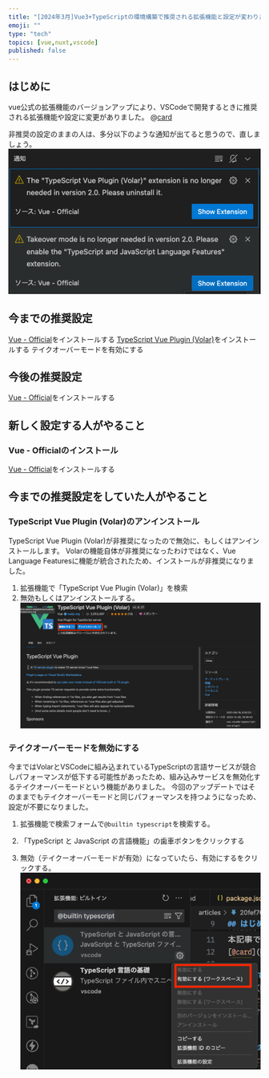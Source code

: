 ```yaml
---
title: "[2024年3月]Vue3+TypeScriptの環境構築で推奨される拡張機能と設定が変わりました。"
emoji: ""
type: "tech"
topics: [vue,nuxt,vscode]
published: false
---
```


## はじめに
vue公式の拡張機能のバージョンアップにより、VSCodeで開発するときに推奨される拡張機能や設定に変更がありました。
@[card](https://github.com/vuejs/language-tools/blob/master/CHANGELOG.md)

非推奨の設定のままの人は、多分以下のような通知が出てると思うので、直しましょう。
![](/images/notify.png)


## 今までの推奨設定
[Vue - Official](https://marketplace.visualstudio.com/items?itemName=Vue.volar)をインストールする
[TypeScript Vue Plugin (Volar)](https://marketplace.visualstudio.com/items?itemName=Vue.vscode-typescript-vue-plugin)をインストールする
テイクオーバーモードを有効にする


## 今後の推奨設定
[Vue - Official](https://marketplace.visualstudio.com/items?itemName=Vue.volar)をインストールする

## 新しく設定する人がやること

### Vue - Officialのインストール
[Vue - Official](https://marketplace.visualstudio.com/items?itemName=Vue.volar)をインストールする

## 今までの推奨設定をしていた人がやること

### TypeScript Vue Plugin (Volar)のアンインストール
TypeScript Vue Plugin (Volar)が非推奨になったので無効に、もしくはアンインストールします。
Volarの機能自体が非推奨になったわけではなく、Vue Language Featuresに機能が統合されたため、インストールが非推奨になりました。

1. 拡張機能で「TypeScript Vue Plugin (Volar)」を検索
2. 無効もしくはアンインストールする。
![](/images/TypeScriptVuePlugin.png)



### テイクオーバーモードを無効にする
今まではVolarとVSCodeに組み込まれているTypeScriptの言語サービスが競合しパフォーマンスが低下する可能性があったため、組み込みサービスを無効化するテイクオーバーモードという機能がありました。
今回のアップデートではそのままでもテイクオーバーモードと同じパフォーマンスを持つようになっため、設定が不要になりました。

1. 拡張機能で検索フォームで`@builtin typescript`を検索する。

2. 「TypeScript と JavaScript の言語機能」の歯車ボタンをクリックする
3. 無効（テイクーオーバーモードが有効）になっていたら、有効にするをクリックする。
![](/images/builtin.png)

